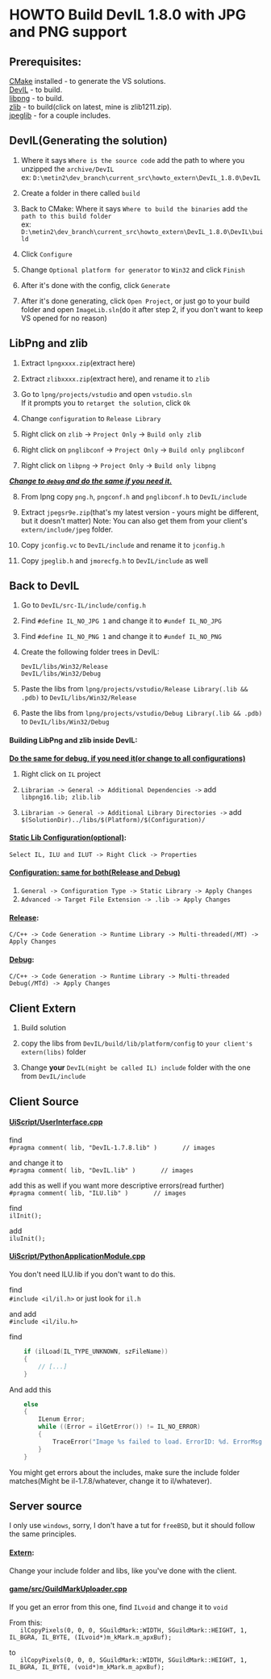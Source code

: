 # HOWTO Build DevIL 1.8.0 with JPG and PNG support

## Prerequisites:
[CMake](https://cmake.org/) installed - to generate the VS solutions.  
[DevIL](https://sourceforge.net/projects/openil/files/DevIL/1.8.0/DevIL-1.8.0.zip/download?use_mirror=altushost-swe) - to build.  
[libpng](http://www.libpng.org/pub/png/libpng.html) - to build.  
[zlib](https://sourceforge.net/projects/libpng/files/zlib/1.2.11/) - to build(click on latest, mine is zlib1211.zip).  
[jpeglib](https://www.ijg.org/) - for a couple includes.  


## DevIL(Generating the solution)

1. Where it says `Where is the source code` add the path to where you unzipped the `archive/DevIL`  
ex: `D:\metin2\dev_branch\current_src\howto_extern\DevIL_1.8.0\DevIL`

2. Create a folder in there called `build`

3. Back to CMake: Where it says `Where to build the binaries` add `the path to this build folder`  
ex: `D:\metin2\dev_branch\current_src\howto_extern\DevIL_1.8.0\DevIL\build`  

4. Click `Configure`  

5. Change `Optional platform for generator` to `Win32` and click `Finish`

6. After it's done with the config, click `Generate`  

7. After it's done generating, click `Open Project`, or just go to your build folder and open `ImageLib.sln`(do it after step 2, if you don't want to keep VS opened for no reason)  


## LibPng and zlib

1. Extract `lpngxxxx.zip`(extract here)  
2. Extract `zlibxxxx.zip`(extract here), and rename it to `zlib`  

3. Go to `lpng/projects/vstudio` and open `vstudio.sln`  
If it prompts you to `retarget the solution`, click `Ok`  

4. Change `configuration` to `Release Library`  
5. Right click on `zlib` -> `Project Only` -> `Build only zlib`  
6. Right click on `pnglibconf` -> `Project Only` -> `Build only pnglibconf`  
7. Right click on `libpng` -> `Project Only` -> `Build only libpng`  

<ins>__*Change to `debug` and do the same if you need it.*__</ins>

8. From lpng copy `png.h`, `pngconf.h` and `pnglibconf.h` to `DevIL/include`

9. Extract `jpegsr9e.zip`(that's my latest version - yours might be different, but it doesn't matter)
Note: You can also get them from your client's `extern/include/jpeg` folder.

10. Copy `jconfig.vc` to `DevIL/include` and rename it to `jconfig.h`  
11. Copy `jpeglib.h` and `jmorecfg.h`  to `DevIL/include` as well  


## Back to DevIL

1. Go to `DevIL/src-IL/include/config.h`  

2. Find `#define IL_NO_JPG 1` and change it to `#undef IL_NO_JPG`  
3. Find `#define IL_NO_PNG 1` and change it to `#undef IL_NO_PNG`  

4. Create the following folder trees in DevIL:
	```
	DevIL/libs/Win32/Release
	DevIL/libs/Win32/Debug
	```

5. Paste the libs from `lpng/projects/vstudio/Release Library(.lib && .pdb)` to `DevIL/libs/Win32/Release`  

6. Paste the libs from `lpng/projects/vstudio/Debug Library(.lib && .pdb)` to `DevIL/libs/Win32/Debug`  

#### Building LibPng and zlib inside DevIL:
<ins>__Do the same for debug, if you need it(or change to all configurations)__</ins>

1. Right click on `IL` project  

2. `Librarian -> General -> Additional Dependencies ->` add `libpng16.lib; zlib.lib`  

3. `Librarian -> General -> Additional Library Directories ->` add `$(SolutionDir)../libs/$(Platform)/$(Configuration)/`  


#### <ins>Static Lib Configuration(optional)</ins>:
`Select IL, ILU and ILUT -> Right Click -> Properties`  

#### <ins>Configuration: same for both(Release and Debug)</ins>
1. `General -> Configuration Type -> Static Library -> Apply Changes`  
2. `Advanced -> Target File Extension -> .lib -> Apply Changes`  

#### <ins>Release</ins>:
`C/C++ -> Code Generation -> Runtime Library -> Multi-threaded(/MT) -> Apply Changes`  

#### <ins>Debug</ins>:
`C/C++ -> Code Generation -> Runtime Library -> Multi-threaded Debug(/MTd) -> Apply Changes`  



## Client Extern
1. Build solution

2. copy the libs from `DevIL/build/lib/platform/config` to `your client's extern(libs)` folder  

3. Change __your__ `DevIL(might be called IL) include` folder with the one from `DevIL/include`  


## Client Source
#### <ins>UiScript/UserInterface.cpp</ins>
find  
`#pragma comment( lib, "DevIL-1.7.8.lib" )       // images`  

and change it to  
`#pragma comment( lib, "DevIL.lib" )       // images`  

add this as well if you want more descriptive errors(read further)  
`#pragma comment( lib, "ILU.lib" )       // images`  

find   
`ilInit();`  

add  
`iluInit();`  


#### <ins>UiScript/PythonApplicationModule.cpp</ins>
You don't need ILU.lib if you don't want to do this.

find   
`#include <il/il.h>` or just look for `il.h`  

and add  
`#include <il/ilu.h>`  

find  
```cpp
	if (ilLoad(IL_TYPE_UNKNOWN, szFileName))
	{
		// [...]
	}
```
And add this  
```cpp
	else
	{
		ILenum Error;
		while ((Error = ilGetError()) != IL_NO_ERROR)
		{
			TraceError("Image %s failed to load. ErrorID: %d. ErrorMsg: %s\n", szFileName, Error, iluErrorString(Error));
		}
	}
```

You might get errors about the includes, make sure the include folder matches(Might be il-1.7.8/whatever, change it to il/whatever).


## Server source
I only use `windows`, sorry, I don't have a tut for `freeBSD`, but it should follow the same principles.

#### <ins>Extern</ins>:
Change your include folder and libs, like you've done with the client.

#### <ins>game/src/GuildMarkUploader.cpp</ins>
If you get an error from this one, find `ILvoid` and change it to `void`  

From this:  
`	ilCopyPixels(0, 0, 0, SGuildMark::WIDTH, SGuildMark::HEIGHT, 1, IL_BGRA, IL_BYTE, (ILvoid*)m_kMark.m_apxBuf);`  

to  
`	ilCopyPixels(0, 0, 0, SGuildMark::WIDTH, SGuildMark::HEIGHT, 1, IL_BGRA, IL_BYTE, (void*)m_kMark.m_apxBuf);`  


